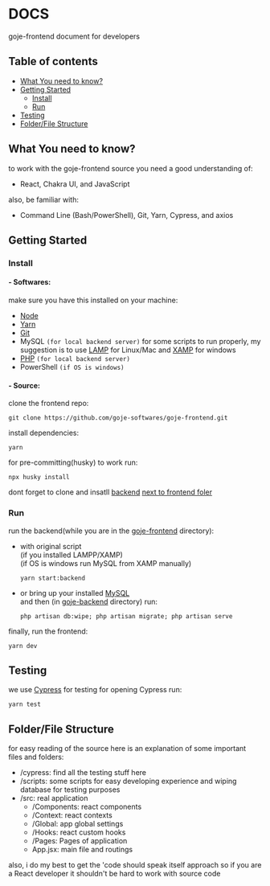# DOCS

goje-frontend document for developers

## Table of contents

- [What You need to know?](#what-you-nedd-to-know)
- [Getting Started](#getting-started)
  - [Install](#install)
  - [Run](#run)
- [Testing](#testing)
- [Folder/File Structure](#folderfile-structure)

## What You need to know?

to work with the goje-frontend source you need a good understanding of:

- React, Chakra UI, and JavaScript

also, be familiar with:

- Command Line (Bash/PowerShell), Git, Yarn, Cypress, and axios

## Getting Started

### Install

#### - Softwares:

make sure you have this installed on your machine:

- [Node](https://nodejs.org/)
- [Yarn](https://yarnpkg.com/)
- [Git](https://git-scm.com/)
- MySQL `(for local backend server)`
  for some scripts to run properly, my suggestion is to use [LAMP](https://bitnami.com/stack/lamp) for Linux/Mac and [XAMP](https://www.apachefriends.org/download.html) for windows
- [PHP](https://www.php.net/) `(for local backend server)`
- PowerShell `(if OS is windows)`

#### - Source:

clone the frontend repo:

```shell
git clone https://github.com/goje-softwares/goje-frontend.git
```

install dependencies:

```shell
yarn
```

for pre-committing(husky) to work run:

```shell
npx husky install
```

dont forget to clone and insatll [backend](https://github.com/goje-softwares/goje-backend#readme) <u>next to frontend foler</u>

### Run

run the backend(while you are in the <u>goje-frontend</u> directory):

- with original script<br>
  (if you installed LAMPP/XAMP)
  <br>
  (if OS is windows run MySQL from XAMP manually)

  ```shell
  yarn start:backend
  ```

- or bring up your installed [MySQL](https://www.mysql.com/) <br>
  and then (in <u>goje-backend</u> directory) run:

  ```shell
  php artisan db:wipe; php artisan migrate; php artisan serve
  ```

finally, run the frontend:

```shell
yarn dev
```

## Testing

we use [Cypress](https://www.cypress.io/) for testing
for opening Cypress run:

```shell
yarn test
```

## Folder/File Structure

for easy reading of the source here is an explanation of some important files and folders:

- /cypress: find all the testing stuff here
- /scripts: some scripts for easy developing experience and wiping database for testing purposes
- /src: real application
  - /Components: react components
  - /Context: react contexts
  - /Global: app global settings
  - /Hooks: react custom hooks
  - /Pages: Pages of application
  - App.jsx: main file and routings

also, i do my best to get the 'code should speak itself approach so if you are a React developer it shouldn't be hard to work with source code
